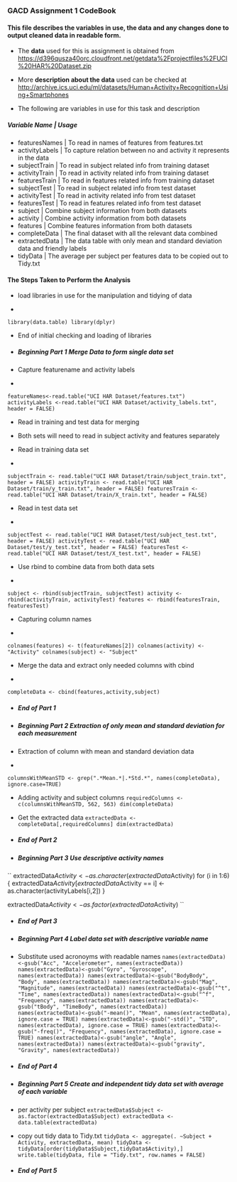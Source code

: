 ### GACD Assignment 1 CodeBook ###

#### This file describes the variables in use, the data and any changes done to output cleaned data in readable form. ####

* The __data__ used for this is assignment is obtained from https://d396qusza40orc.cloudfront.net/getdata%2Fprojectfiles%2FUCI%20HAR%20Dataset.zip

* More __description about the data__ used can be checked at http://archive.ics.uci.edu/ml/datasets/Human+Activity+Recognition+Using+Smartphones

* The following are variables in use for this task and description

##### Variable Name | Usage #####
* featuresNames     | To read in names of features from features.txt
* activityLabels    | To capture relation between no and activity it represents in the data
* subjectTrain      | To read in subject related info from training dataset
* activityTrain     | To read in activity related info from training dataset
* featuresTrain     | To read in features related info from training dataset
* subjectTest       | To read in subject related info from test dataset
* activityTest      | To read in activity related info from test dataset
* featuresTest      | To read in features related info from test dataset
* subject			| Combine subject information from both datasets
* activity			| Combine activity information from both datasets
* features			| Combine features information from both datasets
* completeData		| The final dataset with all the relevant data combined
* extractedData 	| The data table with only mean and standard deviation data and friendly labels 
* tidyData			| The average per subject per features data to be copied out to Tidy.txt

#### The Steps Taken to Perform the Analysis ####

* load libraries in use for the manipulation and tidying of data
+
``
library(data.table)
library(dplyr)
``
*  End of initial checking and loading of libraries

* ##### Beginning Part 1 Merge Data to form single data set #####

* Capture featurename and activity labels
+
``
featureNames<-read.table("UCI HAR Dataset/features.txt")
activityLabels <-read.table("UCI HAR Dataset/activity_labels.txt", header = FALSE)
``
* Read in training and test data for merging
* Both sets will need to read in subject activity and features separately 


* Read in training data set
+
``
subjectTrain <- read.table("UCI HAR Dataset/train/subject_train.txt", header = FALSE)
activityTrain <- read.table("UCI HAR Dataset/train/y_train.txt", header = FALSE)
featuresTrain <- read.table("UCI HAR Dataset/train/X_train.txt", header = FALSE)
``
* Read in test data set
+
``
subjectTest <- read.table("UCI HAR Dataset/test/subject_test.txt", header = FALSE)
activityTest <- read.table("UCI HAR Dataset/test/y_test.txt", header = FALSE)
featuresTest <- read.table("UCI HAR Dataset/test/X_test.txt", header = FALSE)
``

* Use rbind to combine data from both data sets
+
``
subject <- rbind(subjectTrain, subjectTest)
activity <- rbind(activityTrain, activityTest)
features <- rbind(featuresTrain, featuresTest)
``
*  Capturing column names
+
``
colnames(features) <- t(featureNames[2])
colnames(activity) <- "Activity"
colnames(subject) <- "Subject"
``
* Merge the data and extract only needed columns with cbind
+
``
completeData <- cbind(features,activity,subject)
``
* ##### End of Part 1 #####

* ##### Beginning Part 2 Extraction of only mean and standard deviation for each measurement #####

* Extraction of column with mean and standard deviation data
+
``
columnsWithMeanSTD <- grep(".*Mean.*|.*Std.*", names(completeData), ignore.case=TRUE)
``
* Adding activity and subject columns
``
requiredColumns <- c(columnsWithMeanSTD, 562, 563)
dim(completeData)
``
* Get the extracted data
``
extractedData <- completeData[,requiredColumns]
dim(extractedData)
``
* ##### End of Part 2 #####

* ##### Beginning Part 3 Use descriptive activity names #####
``
extractedData$Activity <- as.character(extractedData$Activity)
for (i in 1:6){
  extractedData$Activity[extractedData$Activity == i] <- as.character(activityLabels[i,2])
}

extractedData$Activity <- as.factor(extractedData$Activity)
``
* ##### End of Part 3 #####

* ##### Beginning Part 4 Label data set with descriptive variable name #####

* Substitute used acronoyms with readable names
``
names(extractedData)<-gsub("Acc", "Accelerometer", names(extractedData))
names(extractedData)<-gsub("Gyro", "Gyroscope", names(extractedData))
names(extractedData)<-gsub("BodyBody", "Body", names(extractedData))
names(extractedData)<-gsub("Mag", "Magnitude", names(extractedData))
names(extractedData)<-gsub("^t", "Time", names(extractedData))
names(extractedData)<-gsub("^f", "Frequency", names(extractedData))
names(extractedData)<-gsub("tBody", "TimeBody", names(extractedData))
names(extractedData)<-gsub("-mean()", "Mean", names(extractedData), ignore.case = TRUE)
names(extractedData)<-gsub("-std()", "STD", names(extractedData), ignore.case = TRUE)
names(extractedData)<-gsub("-freq()", "Frequency", names(extractedData), ignore.case = TRUE)
names(extractedData)<-gsub("angle", "Angle", names(extractedData))
names(extractedData)<-gsub("gravity", "Gravity", names(extractedData))
``
* ##### End of Part 4 #####

* ##### Beginning Part 5 Create and independent tidy data set with average of each variable #####
*  per activity per subject
``
extractedData$Subject <- as.factor(extractedData$Subject)
extractedData <- data.table(extractedData)
``
*  copy out tidy data to Tidy.txt
``
tidyData <- aggregate(. ~Subject + Activity, extractedData, mean)
tidyData <- tidyData[order(tidyData$Subject,tidyData$Activity),]
write.table(tidyData, file = "Tidy.txt", row.names = FALSE)
``

* ##### End of Part 5 #####

	




